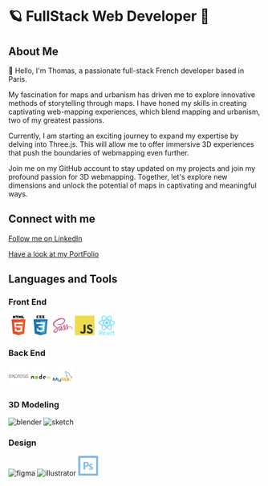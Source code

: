 

<h1>🪐 FullStack Web Developer 💫</h1>


## About Me

👋 Hello, I'm Thomas, a passionate full-stack French developer based in Paris.

My fascination for maps and urbanism has driven me to explore innovative methods of storytelling through maps. I have honed my skills in creating captivating web-mapping experiences, which blend mapping and urbanism, two of my greatest passions.

Currently, I am starting an exciting journey to expand my expertise by delving into Three.js. This will allow me to offer immersive 3D experiences that push the boundaries of webmapping even further.

Join me on my GitHub account to stay updated on my projects and join my profound passion for 3D webmapping. Together, let's explore new dimensions and unlock the potential of maps in captivating and meaningful ways.


## Connect with me
<p>
<a href="https://linkedin.com/in/thomas lonjon" target="blank">
   Follow me on LinkedIn
</a>
</p>
<p>
<a href="https://thomaslonjon.netlify.app/" target="blank">
   Have a look at my PortFolio
</a>
</p>


## Languages and Tools
<h3> Front End </h3>
<p><img src="https://raw.githubusercontent.com/devicons/devicon/master/icons/html5/html5-original-wordmark.svg" alt="html5" width="40" height="40"/>
<img src="https://raw.githubusercontent.com/devicons/devicon/master/icons/css3/css3-original-wordmark.svg" alt="css3" width="40" height="40"/> <img src="https://raw.githubusercontent.com/devicons/devicon/master/icons/sass/sass-original.svg" alt="sass" width="40" height="40"/> <img src="https://raw.githubusercontent.com/devicons/devicon/master/icons/javascript/javascript-original.svg" alt="javascript" width="40" height="40"/> <img src="https://raw.githubusercontent.com/devicons/devicon/master/icons/react/react-original-wordmark.svg" alt="react" width="40" height="40"/></p>


<h3> Back End </h3>
<p><img src="https://raw.githubusercontent.com/devicons/devicon/master/icons/express/express-original-wordmark.svg" alt="express" width="40" height="40"/> <img src="https://raw.githubusercontent.com/devicons/devicon/master/icons/nodejs/nodejs-original-wordmark.svg" alt="nodejs" width="40" height="40"/> <img src="https://raw.githubusercontent.com/devicons/devicon/master/icons/mysql/mysql-original-wordmark.svg" alt="mysql" width="40" height="40"/></p>


<h3> 3D Modeling </h3>
<p><img src="https://download.blender.org/branding/community/blender_community_badge_white.svg" alt="blender" width="40" height="40"/> <img src="https://www.vectorlogo.zone/logos/sketchapp/sketchapp-icon.svg" alt="sketch" width="40" height="40"/>
</p>


<h3> Design </h3>
<p><img src="https://www.vectorlogo.zone/logos/figma/figma-icon.svg" alt="figma" width="40" height="40"/> <img src="https://www.vectorlogo.zone/logos/adobe_illustrator/adobe_illustrator-icon.svg" alt="illustrator" width="40" height="40"/> <img src="https://raw.githubusercontent.com/devicons/devicon/master/icons/photoshop/photoshop-line.svg" alt="photoshop" width="40" height="40"/></p>






